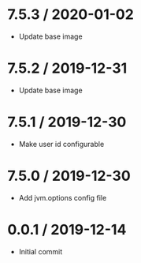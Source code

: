 
7.5.3 / 2020-01-02
==================

  * Update base image

7.5.2 / 2019-12-31
==================

  * Update base image

7.5.1 / 2019-12-30
==================

  * Make user id configurable

7.5.0 / 2019-12-30
==================

  * Add jvm.options config file

0.0.1 / 2019-12-14
==================

  * Initial commit
